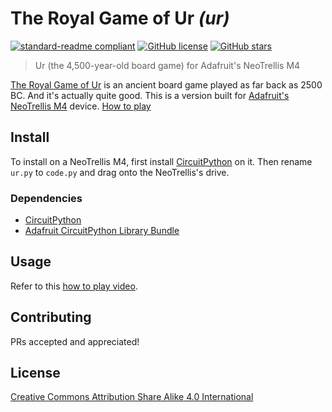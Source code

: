 # The Royal Game of Ur _(ur)_

[![standard-readme compliant](https://img.shields.io/badge/readme%20style-standard-brightgreen.svg?style=flat-square)](https://github.com/RichardLitt/standard-readme)
[![GitHub license](https://img.shields.io/github/license/qubist/ur.svg)](https://github.com/qubist/ur/blob/master/LICENSE.txt)
[![GitHub stars](https://img.shields.io/github/stars/qubist/ur.svg)](https://github.com/qubist/ur/stargazers)

> Ur (the 4,500-year-old board game) for Adafruit's NeoTrellis M4

[The Royal Game of Ur](https://en.wikipedia.org/wiki/Royal_Game_of_Ur) is an ancient board game played as far back as 2500 BC. And it's actually quite good. This is a version built for [Adafruit's NeoTrellis M4](https://www.adafruit.com/product/4020) device. [How to play](https://www.youtube.com/watch?v=WZskjLq040I)

## Install

To install on a NeoTrellis M4, first install [CircuitPython](https://www.adafruit.com/circuitpython) on it. Then rename `ur.py` to `code.py` and drag onto the NeoTrellis's drive.

### Dependencies
* [CircuitPython](https://github.com/adafruit/circuitpython)
* [Adafruit CircuitPython Library Bundle](https://github.com/adafruit/Adafruit_CircuitPython_Bundle)

## Usage

Refer to this [how to play video](https://www.youtube.com/watch?v=WZskjLq040I).

## Contributing

PRs accepted and appreciated!

## License

[Creative Commons Attribution Share Alike 4.0 International](../LICENSE)
